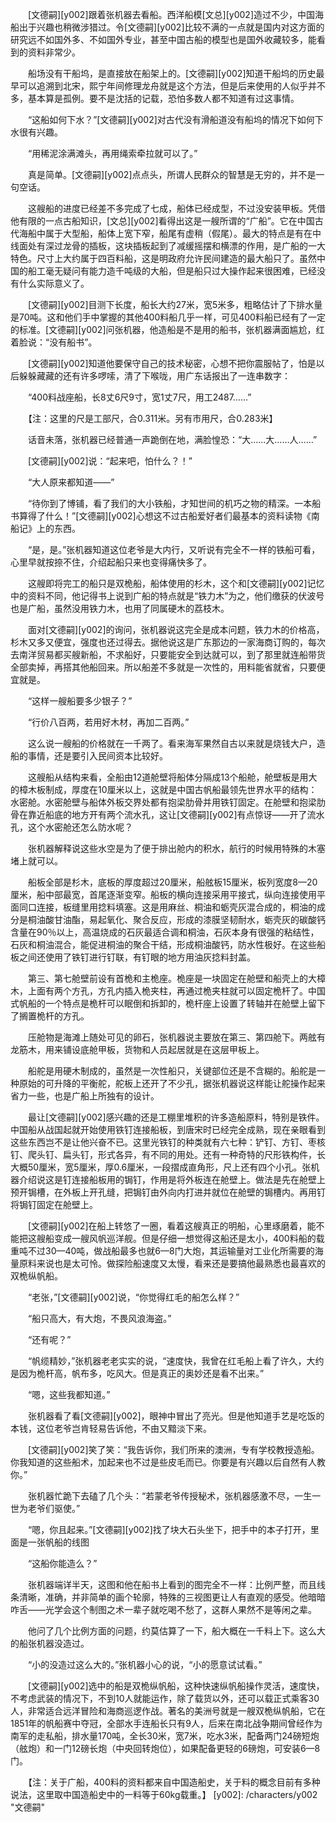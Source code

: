 　　[文德嗣][y002]跟着张机器去看船。西洋船模[文总][y002]造过不少，中国海船出于兴趣也稍微涉猎过。令[文德嗣][y002]比较不满的一点就是国内对这方面的研究远不如国外多、不如国外专业，甚至中国古船的模型也是国外收藏较多，能看到的资料非常少。

　　船场没有干船坞，是直接放在船架上的。[文德嗣][y002]知道干船坞的历史最早可以追溯到北宋，熙宁年间修理龙舟就是这个方法，但是后来使用的人似乎并不多，基本算是孤例。要不是沈括的记载，恐怕多数人都不知道有过这事情。

　　“这船如何下水？”[文德嗣][y002]对古代没有滑船道没有船坞的情况下如何下水很有兴趣。

　　“用稀泥涂满滩头，再用绳索牵拉就可以了。”

　　真是简单。[文德嗣][y002]点点头，所谓人民群众的智慧是无穷的，并不是一句空话。

　　这艘船的进度已经差不多完成了七成，船体已经成型，不过没安装甲板。凭借他有限的一点古船知识，[文总][y002]看得出这是一艘所谓的“广船”。它在中国古代海船中属于大型船，船体上宽下窄，船尾有虚稍（假尾）。最大的特点是有在中线面处有深过龙骨的插板，这块插板起到了减缓摇摆和横漂的作用，是广船的一大特色。尺寸上大约属于四百料船，这是明政府允许民间建造的最大船只了。虽然中国的船工毫无疑问有能力造千吨级的大船，但是船只过大操作起来很困难，已经没有什么实际意义了。

　　[文德嗣][y002]目测下长度，船长大约27米，宽5米多，粗略估计了下排水量是70吨。这和他们手中掌握的其他400料船几乎一样，可见400料船已经有了一定的标准。[文德嗣][y002]问张机器，他造船是不是用的船书，张机器满面尴尬，红着脸说：“没有船书”。

　　[文德嗣][y002]知道他要保守自己的技术秘密，心想不把你震服帖了，怕是以后躲躲藏藏的还有许多啰嗦，清了下喉咙，用广东话报出了一连串数字：

　　“400料战座船，长8丈6尺9寸，宽1丈7尺，用工2487……”

　　【注：这里的尺是工部尺，合0.311米。另有市用尺，合0.283米】

　　话音未落，张机器已经普通一声跪倒在地，满脸惶恐：“大……大……人……”

　　[文德嗣][y002]说：“起来吧，怕什么？！”

　　“大人原来都知道——”

　　“待你到了博铺，看了我们的大小铁船，才知世间的机巧之物的精深。一本船书算得了什么！”[文德嗣][y002]心想这不过古船爱好者们最基本的资料读物《南船记》上的东西。

　　“是，是。”张机器知道这位老爷是大内行，又听说有完全不一样的铁船可看，心里早就按捺不住，介绍起船只来也变得痛快多了。

　　这艘即将完工的船只是双桅船，船体使用的杉木，这个和[文德嗣][y002]记忆中的资料不同，他记得书上说到广船的特点就是“铁力木”为之，他们缴获的伏波号也是广船，虽然没用铁力木，也用了同属硬木的荔枝木。

　　面对[文德嗣][y002]的询问，张机器说这完全是成本问题，铁力木的价格高，杉木又多又便宜，强度也还过得去。据他说这是广东那边的一家海商订购的，每次去南洋贸易都买艘新船，不求船好，只要能安全到达就可以，到了那里就连船带货全部卖掉，再搭其他船回来。所以船差不多就是一次性的，用料能省就省，只要便宜就是。

　　“这样一艘船要多少银子？”

　　“行价八百两，若用好木材，再加二百两。”

　　这么说一艘船的价格就在一千两了。看来海军果然自古以来就是烧钱大户，造船的事情，还是要引入民间资本比较好。

　　这艘船从结构来看，全船由12道舱壁将船体分隔成13个船舱，舱壁板是用大的樟木板制成，厚度在10厘米以上，这就是中国古帆船最领先世界水平的结构：水密舱。水密舱壁与船体外板交界处都有抱梁肋骨并用铁钉固定。在舱壁和抱梁肋骨在靠近船底的地方开有两个流水孔，这让[文德嗣][y002]有点惊讶——开了流水孔，这个水密舱还怎么防水呢？

　　张机器解释说这些水空是为了便于排出舱内的积水，航行的时候用特殊的木塞堵上就可以。

　　船板全部是杉木，底板的厚度超过20厘米，船舷板15厘米，板列宽度8—20厘米，船中部最宽，首尾逐渐变窄。船板的横向连接采用平接式，纵向连接使用平面同口连接，板缝里用捻料填塞。这是用麻丝、桐油和蛎壳灰混合成的，桐油的成分是桐油酸甘油酯，易起氧化、聚合反应，形成的漆膜坚韧耐水，蛎壳灰的碳酸钙含量在90％以上，高温烧成的石灰最适合调和桐油，石灰本身有很强的粘结性，石灰和桐油混合，能促进桐油的聚合干结，形成桐油酸钙，防水性极好。在这些船板之间还使用了铁钉进行钉联，有钉眼的地方用油灰捻料封盖。

　　第三、第七舱壁前设有首桅和主桅座。桅座是一块固定在舱壁和船壳上的大樟木，上面有两个方孔，方孔内插入桅夹柱，再通过桅夹柱就可以固定桅杆了。中国式帆船的一个特点是桅杆可以眠倒和拆卸的，桅杆座上设置了转轴并在舱壁上留下了搁置桅杆的方孔。

　　压舱物是海滩上随处可见的卵石，张机器说主要放在第三、第四舱下。两舷有龙筋木，用来铺设底舱甲板，货物和人员起居就是在这层甲板上。

　　船舵是用硬木制成的，虽然是一次性船只，关键部位还是不含糊的。船舵是一种原始的可升降的平衡舵，舵板上还开了不少孔，据张机器说这样能让舵操作起来省力一些，也是广船上所独有的设计。

　　最让[文德嗣][y002]感兴趣的还是工棚里堆积的许多造船原料，特别是铁件。中国船从战国起就开始使用铁钉连接船板，到唐宋时已经完全成熟，现在亲眼看到这些东西岂不是让他兴奋不已。这里光铁钉的种类就有六七种：铲钉、方钉、枣核钉、爬头钉、扁头钉，形式各异，有不同的用处。还有一种奇特的尺形铁构件，长大概50厘米，宽5厘米，厚0.6厘米，一段摺成直角形，尺上还有四个小孔。张机器介绍说这是钉连接船板用的锔钉，作用是将外板连在舱壁上。做法是先在舱壁上预开锔槽，在外板上开孔缝，把锔钉由外向内打进并就位在舱壁的锔槽内。再用钉将锔钉固定在舱壁上。

　　[文德嗣][y002]在船上转悠了一圈，看着这艘真正的明船，心里琢磨着，能不能把这艘船变成一艘风帆巡洋舰。但是仔细一想觉得这船还是太小，400料船的载重吨不过30—40吨，做战船最多也就6—8门大炮，其运输量对工业化所需要的海量原料来说也是太可怜。做探险船速度又太慢，看来还是要搞他最熟悉也最喜欢的双桅纵帆船。

　　“老张，”[文德嗣][y002]说，“你觉得红毛的船怎么样？”

　　“船只高大，有大炮，不畏风浪海盗。”

　　“还有呢？”

　　“帆缆精妙，”张机器老老实实的说，“速度快，我曾在红毛船上看了许久，大约是因为桅杆高，帆布多，吃风大。但是真正的奥妙还是看不出来。”

　　“嗯，这些我都知道。”

　　张机器看了看[文德嗣][y002]，眼神中冒出了亮光。但是他知道手艺是吃饭的本钱，这位老爷岂肯轻易告诉他，不由又黯淡下来。

　　[文德嗣][y002]笑了笑：“我告诉你，我们所来的澳洲，专有学校教授造船。你我知道的这些船术，加起来也不过是些皮毛而已。你要是有兴趣以后自然有人教你。”

　　张机器忙跪下去磕了几个头：“若蒙老爷传授秘术，张机器感激不尽，一生一世为老爷们驱使。”

　　“嗯，你且起来。”[文德嗣][y002]找了块大石头坐下，把手中的本子打开，里面是一张帆船的线图

　　“这船你能造么？”

　　张机器端详半天，这图和他在船书上看到的图完全不一样：比例严整，而且线条清晰，准确，并非简单的画个轮廓，特殊的三视图更让人有直观的感受。他暗暗咋舌——光学会这个制图之术一辈子就吃喝不愁了，这群人果然不是等闲之辈。

　　他问了几个比例方面的问题，约莫估算了一下，船大概在一千料上下。这么大的船张机器没造过。

　　“小的没造过这么大的。”张机器小心的说，“小的愿意试试看。”

　　[文德嗣][y002]选中的船是双桅纵帆船，这种快速纵帆船操作灵活，速度快，不考虑武装的情况下，不到10人就能运作，除了载货以外，还可以载正式乘客30人，非常适合远洋冒险和海商巡逻作战。著名的美洲号就是一艘双桅纵帆船，它在1851年的帆船赛中夺冠，全部水手连船长只有9人，后来在南北战争期间曾经作为南军的走私船，排水量170吨，全长30米，宽7米，吃水3米，配备两门24磅短炮（舷炮）和一门12磅长炮（中央回转炮位），如果配备更轻的6磅炮，可安装6—8门。

　　【注：关于广船，400料的资料都来自中国造船史，关于料的概念目前有多种说法，这里取中国造船史中的一料等于60kg载重。】
[y002]: /characters/y002 "文德嗣"
